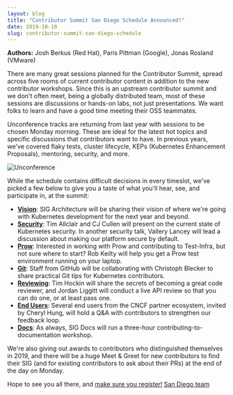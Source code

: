 ```yaml
---
layout: blog
title: "Contributor Summit San Diego Schedule Announced!"
date: 2019-10-10
slug: contributor-summit-san-diego-schedule
---
```


**Authors:** Josh Berkus (Red Hat), Paris Pittman (Google), Jonas Rosland (VMware)

There are many great sessions planned for the Contributor Summit, spread across
five rooms of current contributor content in addition to the new contributor
workshops. Since this is an upstream contributor summit and we don't often meet,
being a globally distributed team, most of these sessions are discussions or
hands-on labs, not just presentations.  We want folks to learn and have a
good time meeting their OSS teammates.

Unconference tracks are returning from last year with sessions to be chosen
Monday morning. These are ideal for the latest hot topics and specific
discussions that contributors want to have. In previous years, we've covered
flaky tests, cluster lifecycle, KEPs (Kubernetes Enhancement Proposals), mentoring,
security, and more.

![Unconference](/images/blog/2019-10-10-contributor-summit-san-diego-schedule/DSCF0806.jpg)

While the schedule contains difficult decisions in every timeslot, we've picked
a few below to give you a taste of what you'll hear, see, and participate in, at
the summit:

* **[Vision]**: SIG Architecture will be sharing their vision of where we're going
  with Kubernetes development for the next year and beyond.
* **[Security]**: Tim Allclair and CJ Cullen will present on the current state of
  Kubernetes security. In another security talk, Vallery Lancey will lead a
  discussion about making our platform secure by default.
* **[Prow]**: Interested in working with Prow and contributing to Test-Infra, but
  not sure where to start?  Rob Keilty will help you get a Prow test environment
  running on your laptop.
* **[Git]**: Staff from GitHub will be collaborating with Christoph Blecker to share
  practical Git tips for Kubernetes contributors.
* **[Reviewing]**: Tim Hockin will share the secrets of becoming a great code
  reviewer, and Jordan Liggitt will conduct a live API review so that you can do
  one, or at least pass one.
* **[End Users]**: Several end users from the CNCF partner ecosystem, invited by
  Cheryl Hung, will hold a Q&A with contributors to strengthen our feedback loop.
* **[Docs]**: As always, SIG Docs will run a three-hour contributing-to-documentation
  workshop.

We're also giving out awards to contributors who distinguished themselves in 2019,
and there will be a huge Meet & Greet for new contributors to find their SIG
(and for existing contributors to ask about their PRs) at the end of the day on
Monday.

Hope to see you all there, and [make sure you register!][reg]
[San Diego team][team]

[reg]: https://events19.linuxfoundation.org/events/kubernetes-contributor-summit-north-america-2019/register/
[schedule]: https://events19.linuxfoundation.org/events/kubernetes-contributor-summit-north-america-2019/program/schedule/
[Vision]: https://sched.co/VvMc
[Security]: https://sched.co/VvMj
[Prow]: https://sched.co/Vv6Z
[Git]: https://sched.co/VvNa
[Reviewing]: https://sched.co/VutA
[End Users]: https://sched.co/VvNJ
[Docs]: https://sched.co/Vux2
[team]: http://git.k8s.io/community/events/events-team

